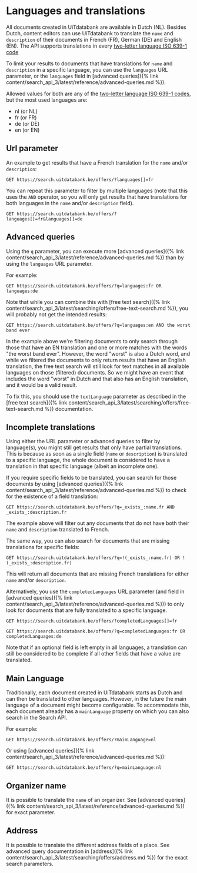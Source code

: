 ---
---

# Languages and translations

All documents created in UiTdatabank are available in Dutch \(NL\). Besides Dutch, content editors can use UiTdatabank to translate the `name` and `description` of their documents in French \(FR\), German \(DE\) and English \(EN\). The API supports translations in every [two-letter language ISO 639-1 code](https://en.wikipedia.org/wiki/List_of_ISO_639-1_codes)

To limit your results to documents that have translations for `name` and `description` in a specific language, you can use the `languages` URL parameter, or the `languages` field in [advanced queries]({% link content/search_api_3/latest/reference/advanced-queries.md %}).

Allowed values for both are any of the [two-letter language ISO 639-1 codes](https://en.wikipedia.org/wiki/List_of_ISO_639-1_codes), but the most used languages are:

* nl \(or NL\)
* fr \(or FR\)
* de \(or DE\)
* en \(or EN\)

## Url parameter

An example to get results that have a French translation for the `name` and/or `description`:

```
GET https://search.uitdatabank.be/offers/?languages[]=fr
```

You can repeat this parameter to filter by multiple languages \(note that this uses the `AND` operator, so you will only get results that have translations for both languages in the `name` and/or `description` field\).

```
GET https://search.uitdatabank.be/offers/?languages[]=fr&languages[]=de
```

## Advanced queries

Using the `q` parameter, you can execute more [advanced queries]({% link content/search_api_3/latest/reference/advanced-queries.md %}) than by using the `languages` URL parameter.

For example:

```
GET https://search.uitdatabank.be/offers/?q=languages:fr OR languages:de
```

Note that while you can combine this with [free text search]({% link content/search_api_3/latest/searching/offers/free-text-search.md %}), you will probably not get the intended results:

```
GET https://search.uitdatabank.be/offers/?q=languages:en AND the worst band ever
```

In the example above we're filtering documents to only search through those that have an EN translation and one or more matches with the words "the worst band ever". However, the word "worst" is also a Dutch word, and while we filtered the documents to only return results that have an English translation, the free text search will still look for text matches in all available languages on those \(filtered\) documents. So we might have an event that includes the word "worst" in Dutch and that also has an English translation, and it would be a valid result.

To fix this, you should use the `textLanguage` parameter as described in the [free text search]({% link content/search_api_3/latest/searching/offers/free-text-search.md %}) documentation.

## Incomplete translations

Using either the URL parameter or advanced queries to filter by language\(s\), you might still get results that only have partial translations. This is because as soon as a single field (`name` or `description`) is translated to a specific language, the whole document is considered to have a translation in that specific language \(albeit an incomplete one\).

If you require specific fields to be translated, you can search for those documents by using [advanced queries]({% link content/search_api_3/latest/reference/advanced-queries.md %}) to check for the existence of a field translation:

```
GET https://search.uitdatabank.be/offers/?q=_exists_:name.fr AND _exists_:description.fr
```

The example above will filter out any documents that do not have both their `name` and `description` translated to French.

The same way, you can also search for documents that are missing translations for specific fields:

```
GET https://search.uitdatabank.be/offers/?q=!(_exists_:name.fr) OR !(_exists_:description.fr)
```

This will return all documents that are missing French translations for either `name` and/or `description`.

Alternatively, you use the `completedLanguages` URL parameter \(and field in [advanced queries]({% link content/search_api_3/latest/reference/advanced-queries.md %})\) to only look for documents that are fully translated to a specific language.

```
GET https://search.uitdatabank.be/offers/?completedLanguages[]=fr
```

```
GET https://search.uitdatabank.be/offers/?q=completedLanguages:fr OR completedLanguages:de
```

Note that if an optional field is left empty in all languages, a translation can still be considered to be complete if all other fields that have a value are translated.

## Main Language

Traditionally, each document created in UiTdatabank starts as Dutch and can then be translated to other languages. However, in the future the main language of a document might become configurable. To accommodate this, each document already has a `mainLanguage` property on which you can also search in the Search API.

For example:

```
GET https://search.uitdatabank.be/offers/?mainLanguage=nl
```

Or using [advanced queries]({% link content/search_api_3/latest/reference/advanced-queries.md %}):

```
GET https://search.uitdatabank.be/offers/?q=mainLanguage:nl
```

## Organizer name

It is possible to translate the `name` of an organizer. See [advanced queries]({% link content/search_api_3/latest/reference/advanced-queries.md %}) for exact parameter.


## Address

It is possible to translate the different address fields of a place. See advanced query documentation in [address]({% link content/search_api_3/latest/searching/offers/address.md %}) for the exact search parameters.
